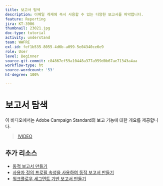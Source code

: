 ```yaml
---
title: 보고서 탐색
description: 이메일 게재에 즉시 사용할 수 있는 다양한 보고서를 파악합니다.
feature: Reporting
jira: KT-3906
thumbnail: 23021.jpg
doc-type: tutorial
activity: understand
team: WWFRE
exl-id: fef1b535-8055-4d6b-a099-5e04340ce6e9
role: User
level: Beginner
source-git-commit: c84867ef59a10448a377a959d0b67ae71343a4aa
workflow-type: ht
source-wordcount: '53'
ht-degree: 100%

---
```


# 보고서 탐색

이 비디오에서는 Adobe Campaign Standard의 보고 기능에 대한 개요를 제공합니다.

>[!VIDEO](https://video.tv.adobe.com/v/23021?quality=12&learn=on)

## 추가 리소스

* [동적 보고서 만들기](/help/reporting/creating-a-dynamic-report.md)
* [사용자 정의 프로필 속성을 사용하여 동적 보고서 만들기](/help/reporting/custom-profile-attributes-dynamic-reports.md)
* [워크플로우 세그먼트 기반 보고서 만들기](/help/reporting/report-on-workflow-segments.md)
